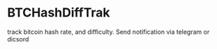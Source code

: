 # BTCHashDiffTrak
track bitcoin hash rate, and difficulty. Send notification via telegram or dicsord

